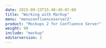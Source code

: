 ```yaml
---
date: 2015-09-23T15:48:49-07:00
title: "Working with Markup"
menu: "menuconfluenceserver2"
product: "Mockups 2 for Confluence Server"
weight: 90
include: "markup"
editorversion: 2
---
```

